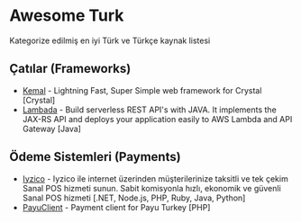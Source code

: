 # Awesome Turk
Kategorize edilmiş en iyi Türk ve Türkçe kaynak listesi

## Çatılar (Frameworks)
* [Kemal](https://github.com/sdogruyol/kemal) - Lightning Fast, Super Simple web framework for Crystal [Crystal]
* [Lambada](https://github.com/lambadaframework/lambadaframework) - Build serverless REST API's with JAVA. It implements the JAX-RS API and deploys your application easily to AWS Lambda and API Gateway [Java]

## Ödeme Sistemleri (Payments)
* [Iyzico](https://github.com/iyzico) - Iyzico ile internet üzerinden müşterilerinize taksitli ve tek çekim Sanal POS hizmeti sunun. Sabit komisyonla hızlı, ekonomik ve güvenli Sanal POS hizmeti [.NET, Node.js, PHP, Ruby, Java, Python]
* [PayuClient](https://github.com/paranoiaproject/payuclient) - Payment client for Payu Turkey [PHP]
